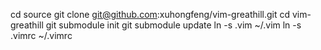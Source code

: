 cd source
git clone git@github.com:xuhongfeng/vim-greathill.git
cd vim-greathill
git submodule init
git submodule update
ln -s .vim ~/.vim
ln -s .vimrc ~/.vimrc
